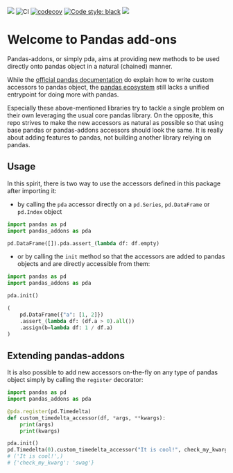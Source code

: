 ![](https://img.shields.io/pypi/pyversions/pandas-addons)
![CI](https://github.com/ClementWalter/pandas-addons/workflows/CI/badge.svg)
[![codecov](https://codecov.io/gh/ClementWalter/pandas-addons/branch/master/graph/badge.svg?token=2GCKJRN8DQ)](https://codecov.io/gh/ClementWalter/pandas-addons)
[![Code style: black](https://img.shields.io/badge/code%20style-black-000000.svg)](https://github.com/psf/black)
![](https://img.shields.io/pypi/dm/pandas-addons)

# Welcome to Pandas add-ons

Pandas-addons, or simply pda, aims at providing new methods to be used directly onto pandas object in a natural (chained)
manner.

While the [official pandas documentation](https://pandas.pydata.org/pandas-docs/stable/development/extending.html) do 
explain how to write custom accessors to pandas object, the [pandas ecosystem](https://pandas.pydata.org/pandas-docs/stable/ecosystem.html#ecosystem)
still lacks a unified entrypoint for doing more with pandas.

Especially these above-mentioned libraries try to tackle a single problem on their own leveraging the usual core
pandas library. On the opposite, this repo strives to make the new accessors as natural as possible so that using
base pandas or pandas-addons accessors should look the same. It is really about adding features to pandas, not 
building another library relying on pandas.

## Usage

In this spirit, there is two way to use the accessors defined in this package after importing it:

- by calling the `pda` accessor directly on a `pd.Series`, `pd.DataFrame` or `pd.Index` object

```python
import pandas as pd
import pandas_addons as pda

pd.DataFrame([]).pda.assert_(lambda df: df.empty)
```

- or by calling the `init` method so that the accessors are added to pandas objects and are directly accessible from them:

```python
import pandas as pd
import pandas_addons as pda

pda.init()

(
    pd.DataFrame({"a": [1, 2]})
    .assert_(lambda df: (df.a > 0).all())
    .assign(b=lambda df: 1 / df.a)
)
```

## Extending pandas-addons

It is also possible to add new accessors on-the-fly on any type of pandas object simply by calling the `register`
decorator:

```python
import pandas as pd
import pandas_addons as pda

@pda.register(pd.Timedelta)
def custom_timedelta_accessor(df, *args, **kwargs):
    print(args)
    print(kwargs)

pda.init()
pd.Timedelta(0).custom_timedelta_accessor("It is cool!", check_my_kwarg="swag")
# ('It is cool!',)
# {'check_my_kwarg': 'swag'}
```
